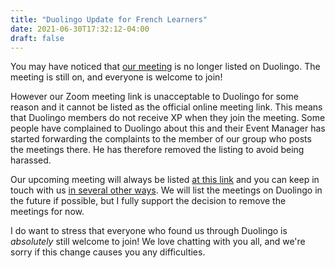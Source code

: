 ```yaml
---
title: "Duolingo Update for French Learners"
date: 2021-06-30T17:32:12-04:00
draft: false
---
```


You may have noticed that [our meeting](/page/reunion) is no longer listed on Duolingo. The meeting is still on, and everyone is welcome to join!
<!--more-->
However our Zoom meeting link is unacceptable to Duolingo for some reason and it cannot be listed as the official online meeting link. This means that Duolingo members do not receive XP when they join the meeting. Some people have complained to Duolingo about this and their Event Manager has started forwarding the complaints to the member of our group who posts the meetings there. He has therefore removed the listing to avoid being harassed.

Our upcoming meeting will always be listed [at this link](/page/reunion) and you can keep in touch with us [in several other ways](/about). We will list the meetings on Duolingo in the future if possible, but I fully support the decision to remove the meetings for now.

I do want to stress that everyone who found us through Duolingo is *absolutely* still welcome to join! We love chatting with you all, and we're sorry if this change causes you any difficulties.
